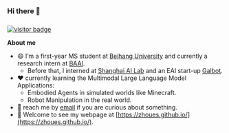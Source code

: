 ### Hi there 👋
<a href="https://visitorbadge.io/status?path=https%3A%2F%2Fzhoues.github.io">
  <img
    src="https://api.visitorbadge.io/api/combined?path=https%3A%2F%2Fzhoues.github.io&labelColor=%232ccce4&countColor=%230158f9"
    alt="visitor badge"
    style="margin-top: 8px;"
  />
</a>

<!--
<br/>
<p align="center">
  <img src="https://user-images.githubusercontent.com/5679180/79618120-0daffb80-80be-11ea-819e-d2b0fa904d07.gif" width="27px">
</p>
-->

**About me**

- 😄 I’m a first-year MS student at [Beihang University](https://soft.buaa.edu.cn/) and currently a research intern at [BAAI](https://www.baai.ac.cn/en/).
  -   Before that, I interned at [Shanghai AI Lab](https://www.shlab.org.cn/) and an EAI start-up [Galbot](https://www.galbot.com/).
- ❤️ currently learning the Multimodal Large Language Model Applications:
  -  Embodied Agents in simulated worlds like Minecraft.
  -  Robot Manipulation in the real world.
- 💬 reach me by [email](mailto:zhouenshen@buaa.edu.cn) if you are curious about something.
- 🔭 Welcome to see my webpage at [https://zhoues.github.io/](https://zhoues.github.io/).
<!-- 👯 collaborating on [BUAA-GoodBro2021](https://github.com/BUAA-GoodBro2021) -->
<!-- - 🌱 -->
<!-- - 📫 How to reach me: ... -->
<!-- - 😄 Pronouns: ... -->
<!-- - ⚡ Fun fact: ... -->
<!-- - 🤔 I’m looking for help with ... -->
<!-- - 🔭 I’m currently working on  -->

<!-- 动态小猫 -->
<!-- <div align="center">
    <img height="137px" src="https://github-readme-stats.vercel.app/api?username=Zhoues&hide_title=true&hide_border=true&show_icons=trueline_height=21&text_color=000&icon_color=000&bg_color=0,ea6161,ffc64d,fffc4d,52fa5a&theme=graywhite" />
</div> -->

<!-- 占比为一行 -->
<!--
| <a href="https://github.com/anuraghazra/github-readme-stats"><img align="center" src="https://github-readme-stats.vercel.app/api?username=Zhoues&show_icons=true&include_all_commits=true&theme=buefy&hide_border=true" alt="Anurag's github stats" /></a> | <a href="https://github.com/anuraghazra/github-readme-stats"><img align="center" src="https://github-readme-stats.vercel.app/api/top-langs/?username=Zhoues&layout=compact&theme=buefy&hide_border=true" /></a> |
| ------------------------------------------------------------ | ------------------------------------------------------------ |
-->

<!-- 占比为多行 -->
<!-- | <a href="https://github.com/anuraghazra/github-readme-stats"><img align="center" src="https://github-readme-stats.vercel.app/api?username=Zhoues&show_icons=true&include_all_commits=true&theme=buefy&hide_border=true&count_private=true" alt="Anurag's github stats" /></a> | <a href="https://github.com/anuraghazra/github-readme-stats"><img align="center" src="https://github-readme-stats.vercel.app/api/top-langs/?username=Zhoues&theme=buefy&hide_border=true" /></a> |
| ------------------------------------------------------------ | ------------------------------------------------------------ | -->


<!-- 占比为多行 
| <a href="https://github.com/anuraghazra/github-readme-stats"><img align="center" src="https://github-readme-stats.vercel.app/api?username=Zhoues&show_icons=true&include_all_commits=true&theme=buefy&hide_border=true&count_private=true" alt="Anurag's github stats" /></a> 
| ------------------------------------------------------------ |
-->
<!-- <p align="center">
  <img src="https://user-images.githubusercontent.com/5679180/79618120-0daffb80-80be-11ea-819e-d2b0fa904d07.gif" width="27px">
  <br><br>
  <samp>
    :wave: Hi! I design for GitHub.
    <br>My current work focuses on enabling all of y'all to
      <br><em>receive recognition</em> for the amazing things that
    <br>you do in your software communities :sparkles:<br><br>
    <img src="https://i.imgur.com/kdKhgx6.gif" width="240px" align="center">
    <br><br>:coffee: Wanna chat? :point_right: @ me on <a href="https://twitter.com/pifafu">Twitter</a>
  </samp>
</p>
 --> 

<!-- 
**Zhoues/Zhoues** is a ✨ _special_ ✨ repository because its `README.md` (this file) appears on your GitHub profile.

Here are some ideas to get you started: -->

